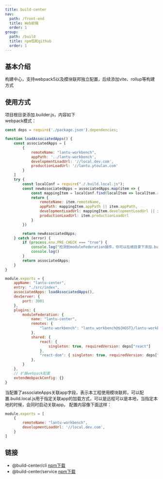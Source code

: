 ```yaml
---
title: build-center
nav:
  path: /front-end
  title: Web前端
  order: 1
group:
  path: /build
  title: npm包和github
  order: 1
---
```


## 基本介绍
构建中心，支持webpack5以及模块联邦独立配置，后续添加vite、rollup等构建方式

## 使用方式
项目根目录添加.builder.js，内容如下  
webpack模式：
```js
const deps = require('./package.json').dependencies;

function loadAssociatedApps() {
    const associatedApps = [
        {
            remoteName: "lantu-workbench",
            appPath: '../lantu-workbench',
            developmentLoadUrl: '//local.dev.com',
            productionLoadUrl: '//lantu.ytoulan.com'
        }
    ]
    try {
        const localConf = require("./.build.local.js");
        const newAssociatedApps = associatedApps.map(item => {
            const mappingItem = localConf.find(localItem => localItem.remoteName === item.remoteName);
            return {
                remoteName: item.remoteName,
                appPath: mappingItem.appPath || item.appPath,
                developmentLoadUrl: mappingItem.developmentLoadUrl || item.appPath,
                productionLoadUrl: item.productionLoadUrl
            }
        })

        return newAssociatedApps;
    } catch (error) {
        if (process.env.PRE_CHECK === "true") {
            console.log("检测到moduleFederation插件，你可以在根目录下添加.build.local.js灵活配置远程资源加载地址。")
            console.log()
        }
        return associatedApps;
    }
}

module.exports = {
    appName: "lantu-center",
    entry: "./src/index",
    associatedApps: loadAssociatedApps(),
    devServer: {
        port: 3001
    },
    plugins: {
        moduleFederation: {
            name: "lantu-center",
            remotes: {
                "lantu-workbench": "lantu_workbench@${HOST}/lantu-workbench/lantu-workbench.js",
            },
            shared: {
                react: {
                    singleton: true, requiredVersion: deps["react"]
                },
                "react-dom": { singleton: true, requiredVersion: deps["react-dom"] }
            },
        }
    },
    // 扩展webpack配置
    extendWebpackConfig: {}
}
```
当配置了associateApps关联app字段，表示本工程使用模块联邦，可以配置.build.local.js用于指定关联app的加载方式，可以是远程可以是本地，当指定本地的时候，会同时启动关联app。
配置内容像下面这样：  
```js
module.exports = [
    {
        remoteName: "lantu-workbench",
        developmentLoadUrl: '//local.dev.com',
    }
]
```



## 链接
- @build-center/cli   [npm下载](https://www.npmjs.com/package/@build-center/cli)
- @build-center/service   [npm下载](https://www.npmjs.com/package/@build-center/cli-service)
